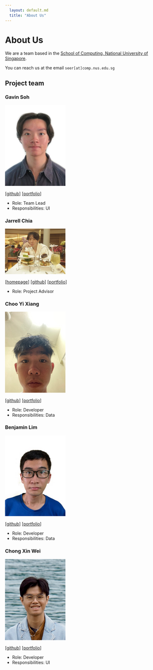 ```yaml
---
  layout: default.md
  title: "About Us"
---
```


# About Us

We are a team based in the [School of Computing, National University of Singapore](http://www.comp.nus.edu.sg).

You can reach us at the email `seer[at]comp.nus.edu.sg`

## Project team

### Gavin Soh

<img src="images/gavinsoh.png" width="200px">

[[github](http://github.com/gavinsoh)]
[[portfolio](team/johndoe.md)]

* Role: Team Lead
* Responsibilities: UI

### Jarrell Chia

<img src="images/jarrellc1.png" width="200px">

[[homepage](http://www.comp.nus.edu.sg/~damithch)]
[[github](https://github.com/jarrellc1)]
[[portfolio](team/johndoe.md)]

* Role: Project Advisor


### Choo Yi Xiang

<img src="images/yixianggg.png" width="200px">

[[github](http://github.com/yixianggg)]
[[portfolio](team/johndoe.md)]

* Role: Developer
* Responsibilities: Data

### Benjamin Lim

<img src="images/benjibase.png" width="200px">

[[github](http://github.com/benjiBase)]
[[portfolio](team/johndoe.md)]

* Role: Developer
* Responsibilities: Data

### Chong Xin Wei

<img src="images/xinweichong.png" width="200px">

[[github](http://github.com/xinweichong)]
[[portfolio](team/johndoe.md)]

* Role: Developer
* Responsibilities: UI

